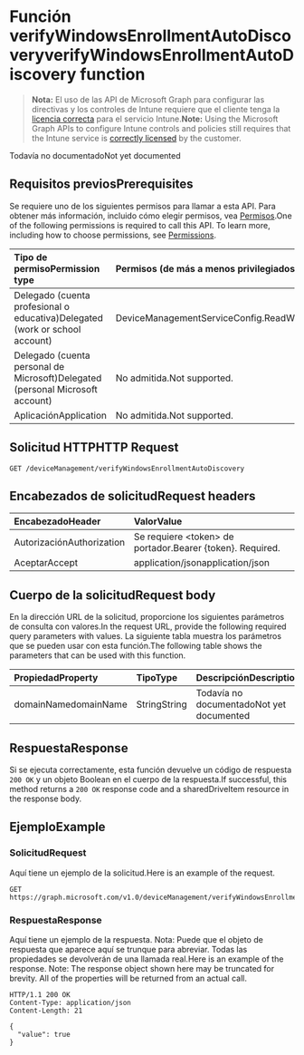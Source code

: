 # <a name="verifywindowsenrollmentautodiscovery-function"></a><span data-ttu-id="56de5-101">Función verifyWindowsEnrollmentAutoDiscovery</span><span class="sxs-lookup"><span data-stu-id="56de5-101">verifyWindowsEnrollmentAutoDiscovery function</span></span>

> <span data-ttu-id="56de5-102">**Nota:** El uso de las API de Microsoft Graph para configurar las directivas y los controles de Intune requiere que el cliente tenga la [licencia correcta](https://go.microsoft.com/fwlink/?linkid=839381) para el servicio Intune.</span><span class="sxs-lookup"><span data-stu-id="56de5-102">**Note:** Using the Microsoft Graph APIs to configure Intune controls and policies still requires that the Intune service is [correctly licensed](https://go.microsoft.com/fwlink/?linkid=839381) by the customer.</span></span>

<span data-ttu-id="56de5-103">Todavía no documentado</span><span class="sxs-lookup"><span data-stu-id="56de5-103">Not yet documented</span></span>
## <a name="prerequisites"></a><span data-ttu-id="56de5-104">Requisitos previos</span><span class="sxs-lookup"><span data-stu-id="56de5-104">Prerequisites</span></span>
<span data-ttu-id="56de5-p101">Se requiere uno de los siguientes permisos para llamar a esta API. Para obtener más información, incluido cómo elegir permisos, vea [Permisos](../../../concepts/permissions_reference.md).</span><span class="sxs-lookup"><span data-stu-id="56de5-p101">One of the following permissions is required to call this API. To learn more, including how to choose permissions, see [Permissions](../../../concepts/permissions_reference.md).</span></span>

|<span data-ttu-id="56de5-107">Tipo de permiso</span><span class="sxs-lookup"><span data-stu-id="56de5-107">Permission type</span></span>|<span data-ttu-id="56de5-108">Permisos (de más a menos privilegiados)</span><span class="sxs-lookup"><span data-stu-id="56de5-108">Permissions (from least to most privileged)</span></span>|
|:---|:---|
|<span data-ttu-id="56de5-109">Delegado (cuenta profesional o educativa)</span><span class="sxs-lookup"><span data-stu-id="56de5-109">Delegated (work or school account)</span></span>|<span data-ttu-id="56de5-110">DeviceManagementServiceConfig.ReadWrite.All</span><span class="sxs-lookup"><span data-stu-id="56de5-110">DeviceManagementServiceConfig.ReadWrite.All</span></span>|
|<span data-ttu-id="56de5-111">Delegado (cuenta personal de Microsoft)</span><span class="sxs-lookup"><span data-stu-id="56de5-111">Delegated (personal Microsoft account)</span></span>|<span data-ttu-id="56de5-112">No admitida.</span><span class="sxs-lookup"><span data-stu-id="56de5-112">Not supported.</span></span>|
|<span data-ttu-id="56de5-113">Aplicación</span><span class="sxs-lookup"><span data-stu-id="56de5-113">Application</span></span>|<span data-ttu-id="56de5-114">No admitida.</span><span class="sxs-lookup"><span data-stu-id="56de5-114">Not supported.</span></span>|

## <a name="http-request"></a><span data-ttu-id="56de5-115">Solicitud HTTP</span><span class="sxs-lookup"><span data-stu-id="56de5-115">HTTP Request</span></span>
<!-- {
  "blockType": "ignored"
}
-->
``` http
GET /deviceManagement/verifyWindowsEnrollmentAutoDiscovery
```

## <a name="request-headers"></a><span data-ttu-id="56de5-116">Encabezados de solicitud</span><span class="sxs-lookup"><span data-stu-id="56de5-116">Request headers</span></span>
|<span data-ttu-id="56de5-117">Encabezado</span><span class="sxs-lookup"><span data-stu-id="56de5-117">Header</span></span>|<span data-ttu-id="56de5-118">Valor</span><span class="sxs-lookup"><span data-stu-id="56de5-118">Value</span></span>|
|:---|:---|
|<span data-ttu-id="56de5-119">Autorización</span><span class="sxs-lookup"><span data-stu-id="56de5-119">Authorization</span></span>|<span data-ttu-id="56de5-120">Se requiere &lt;token&gt; de portador.</span><span class="sxs-lookup"><span data-stu-id="56de5-120">Bearer {token}. Required.</span></span>|
|<span data-ttu-id="56de5-121">Aceptar</span><span class="sxs-lookup"><span data-stu-id="56de5-121">Accept</span></span>|<span data-ttu-id="56de5-122">application/json</span><span class="sxs-lookup"><span data-stu-id="56de5-122">application/json</span></span>|

## <a name="request-body"></a><span data-ttu-id="56de5-123">Cuerpo de la solicitud</span><span class="sxs-lookup"><span data-stu-id="56de5-123">Request body</span></span>
<span data-ttu-id="56de5-124">En la dirección URL de la solicitud, proporcione los siguientes parámetros de consulta con valores.</span><span class="sxs-lookup"><span data-stu-id="56de5-124">In the request URL, provide the following required query parameters with values.</span></span>
<span data-ttu-id="56de5-125">La siguiente tabla muestra los parámetros que se pueden usar con esta función.</span><span class="sxs-lookup"><span data-stu-id="56de5-125">The following table shows the parameters that can be used with this function.</span></span>

|<span data-ttu-id="56de5-126">Propiedad</span><span class="sxs-lookup"><span data-stu-id="56de5-126">Property</span></span>|<span data-ttu-id="56de5-127">Tipo</span><span class="sxs-lookup"><span data-stu-id="56de5-127">Type</span></span>|<span data-ttu-id="56de5-128">Descripción</span><span class="sxs-lookup"><span data-stu-id="56de5-128">Description</span></span>|
|:---|:---|:---|
|<span data-ttu-id="56de5-129">domainName</span><span class="sxs-lookup"><span data-stu-id="56de5-129">domainName</span></span>|<span data-ttu-id="56de5-130">String</span><span class="sxs-lookup"><span data-stu-id="56de5-130">String</span></span>|<span data-ttu-id="56de5-131">Todavía no documentado</span><span class="sxs-lookup"><span data-stu-id="56de5-131">Not yet documented</span></span>|



## <a name="response"></a><span data-ttu-id="56de5-132">Respuesta</span><span class="sxs-lookup"><span data-stu-id="56de5-132">Response</span></span>
<span data-ttu-id="56de5-133">Si se ejecuta correctamente, esta función devuelve un código de respuesta `200 OK` y un objeto Boolean en el cuerpo de la respuesta.</span><span class="sxs-lookup"><span data-stu-id="56de5-133">If successful, this method returns a `200 OK` response code and a sharedDriveItem resource in the response body.</span></span>

## <a name="example"></a><span data-ttu-id="56de5-134">Ejemplo</span><span class="sxs-lookup"><span data-stu-id="56de5-134">Example</span></span>
### <a name="request"></a><span data-ttu-id="56de5-135">Solicitud</span><span class="sxs-lookup"><span data-stu-id="56de5-135">Request</span></span>
<span data-ttu-id="56de5-136">Aquí tiene un ejemplo de la solicitud.</span><span class="sxs-lookup"><span data-stu-id="56de5-136">Here is an example of the request.</span></span>
``` http
GET https://graph.microsoft.com/v1.0/deviceManagement/verifyWindowsEnrollmentAutoDiscovery(domainName='parameterValue')
```

### <a name="response"></a><span data-ttu-id="56de5-137">Respuesta</span><span class="sxs-lookup"><span data-stu-id="56de5-137">Response</span></span>
<span data-ttu-id="56de5-p103">Aquí tiene un ejemplo de la respuesta. Nota: Puede que el objeto de respuesta que aparece aquí se trunque para abreviar. Todas las propiedades se devolverán de una llamada real.</span><span class="sxs-lookup"><span data-stu-id="56de5-p103">Here is an example of the response. Note: The response object shown here may be truncated for brevity. All of the properties will be returned from an actual call.</span></span>
``` http
HTTP/1.1 200 OK
Content-Type: application/json
Content-Length: 21

{
  "value": true
}
```



